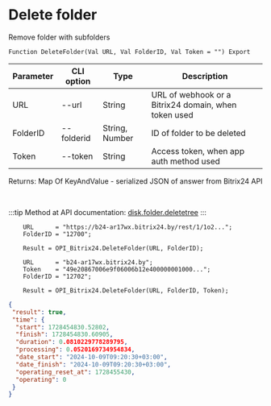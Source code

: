 ﻿---
sidebar_position: 5
---

# Delete folder
 Remove folder with subfolders



`Function DeleteFolder(Val URL, Val FolderID, Val Token = "") Export`

  | Parameter | CLI option | Type | Description |
  |-|-|-|-|
  | URL | --url | String | URL of webhook or a Bitrix24 domain, when token used |
  | FolderID | --folderid | String, Number | ID of folder to be deleted |
  | Token | --token | String | Access token, when app auth method used |

  
  Returns:  Map Of KeyAndValue - serialized JSON of answer from Bitrix24 API

<br/>

:::tip
Method at API documentation: [disk.folder.deletetree](https://dev.1c-bitrix.ru/rest_help/disk/folder/disk_folder_deletetree.php)
:::
<br/>


```bsl title="Code example"
    URL      = "https://b24-ar17wx.bitrix24.by/rest/1/1o2...";
    FolderID = "12700";

    Result = OPI_Bitrix24.DeleteFolder(URL, FolderID);

    URL      = "b24-ar17wx.bitrix24.by";
    Token    = "49e20867006e9f06006b12e400000001000...";
    FolderID = "12702";

    Result = OPI_Bitrix24.DeleteFolder(URL, FolderID, Token);
```
 



```json title="Result"
{
 "result": true,
 "time": {
  "start": 1728454830.52802,
  "finish": 1728454830.60905,
  "duration": 0.0810229778289795,
  "processing": 0.0520169734954834,
  "date_start": "2024-10-09T09:20:30+03:00",
  "date_finish": "2024-10-09T09:20:30+03:00",
  "operating_reset_at": 1728455430,
  "operating": 0
 }
}
```
